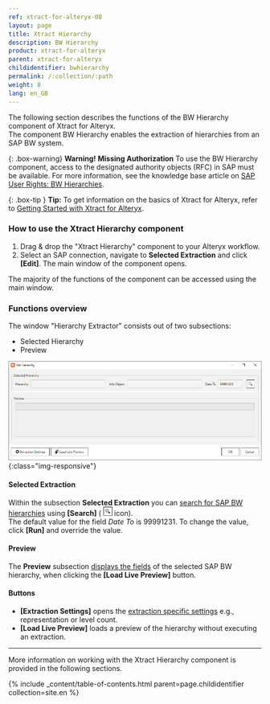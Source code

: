 ```yaml
---
ref: xtract-for-alteryx-08
layout: page
title: Xtract Hierarchy
description: BW Hierarchy
product: xtract-for-alteryx
parent: xtract-for-alteryx
childidentifier: bwhierarchy
permalink: /:collection/:path
weight: 8
lang: en_GB
---
```


The following section describes the functions of the BW Hierarchy component of Xtract for Alteryx.<br>
The component BW Hierarchy enables the extraction of hierarchies from an SAP BW system.

{: .box-warning}
**Warning!** **Missing Authorization**
To use the BW Hierarchy component, access to the designated authority objects (RFC) in SAP must be available.
For more information, see the knowledge base article on [SAP User Rights: BW Hierarchies](https://kb.theobald-software.com/sap/authority-objects-sap-user-rights#bw-hierarchies).

{: .box-tip }
**Tip:** To get information on the basics of Xtract for Alteryx, refer to [Getting Started with Xtract for Alteryx](./getting-started).

### How to use the Xtract Hierarchy component
1. Drag & drop the "Xtract Hierarchy" component to your Alteryx workflow.
2. Select an SAP connection, navigate to **Selected Extraction** and click **[Edit]**. The main window of the component opens.

The majority of the functions of the component can be accessed using the main window.

### Functions overview
The window "Hierarchy Extractor" consists out of two subsections:
- Selected Hierarchy
- Preview

![Hierarchy Extractor](/img/content/xfa/xfa_hierarchy.png){:class="img-responsive"}

#### Selected Extraction
Within the subsection **Selected Extraction** you can [search for SAP BW hierarchies](./bwhierarchy/bwhier-define) using **[Search]** ( ![magnifying-glass](/img/content/icons/magnifying-glass.png) icon).<br>
The default value for the field *Date To* is 99991231. To change the value, click **[Run]** and override the value. 

#### Preview
The **Preview** subsection [displays the fields](./bwhierarchy/bwhier-define#to-preview-selected-hierarchy) of the selected SAP BW hierarchy, when clicking the **[Load Live Preview]** button.

#### Buttons
- **[Extraction Settings]** opens the [extraction specific settings](./bwhierarchy/bwhier-settings) e.g., representation or level count. <br>
- **[Load Live Preview]** loads a preview of the hierarchy without executing an extraction.

---

More information on working with the Xtract Hierarchy component is provided in the following sections.

{% include _content/table-of-contents.html parent=page.childidentifier collection=site.en %}